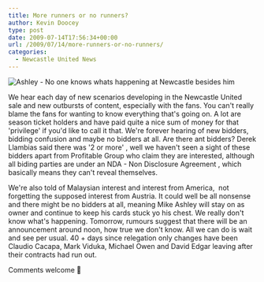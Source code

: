 ```yaml
---
title: More runners or no runners?
author: Kevin Doocey
type: post
date: 2009-07-14T17:56:34+00:00
url: /2009/07/14/more-runners-or-no-runners/
categories:
  - Newcastle United News
---
```


![Ashley - No one knows whats happening at Newcastle besides him](https://static.guim.co.uk/sys-images/Football/Clubs/Club%20Home/2009/1/29/1233191670033/Soccer---Barclays-Premier-001.jpg)

We hear each day  of new scenarios developing in the Newcastle United sale and new outbursts of content, especially with the fans. You can't really blame the fans for wanting to know everything that's going on. A lot are season ticket holders and have paid quite a nice sum of money for that 'privilege' if you'd like to call it that. We're forever hearing of new bidders, bidding confusion and maybe no bidders at all. Are there ant bidders? Derek Llambias said there was '2 or more' , well we haven't seen a sight of these bidders apart from Profitable Group who claim they are interested, although all biding parties are under an NDA - Non Disclosure Agreement , which basically means they can't reveal themselves.

We're also told of Malaysian interest and interest from America,  not forgetting the supposed interest from Austria. It could well be all nonsense and there might be no bidders at all, meaning Mike Ashley will stay on as owner and continue to keep his cards stuck yo his chest. We really don't know what's happening. Tomorrow, rumours suggest that there will be an announcement around noon, how true we don't know. All we can do is wait and see per usual. 40 + days since relegation only changes have been Claudio Cacapa, Mark Viduka, Michael Owen and David Edgar leaving after their contracts had run out.

Comments welcome 🙂
